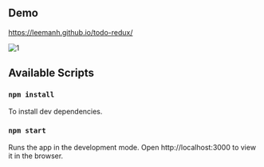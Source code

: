 ## Demo
https://leemanh.github.io/todo-redux/

![1](https://user-images.githubusercontent.com/63250449/178267402-89bfef90-2907-4b6a-8627-ac0a7254e87e.png)

## Available Scripts

### `npm install`
To install dev dependencies.

### `npm start`
Runs the app in the development mode.
Open http://localhost:3000 to view it in the browser.
